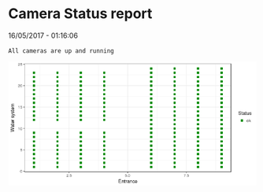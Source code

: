 Camera Status report
================
16/05/2017 - 01:16:06

    All cameras are up and running

![](camreport_files/figure-markdown_github/unnamed-chunk-2-1.png)
